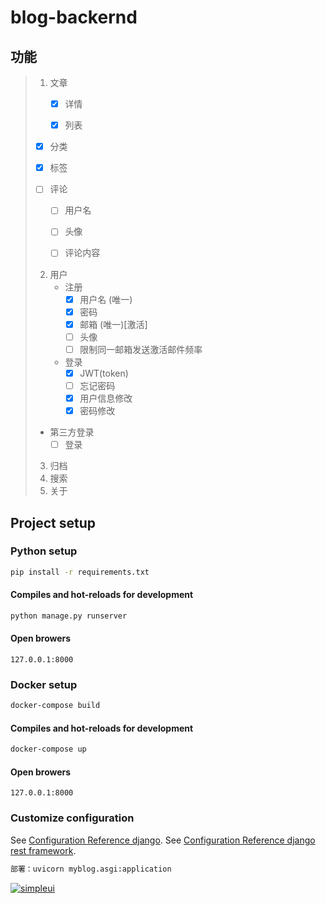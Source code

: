 # blog-backernd

## 功能

> 1. 文章
>    - [x] 详情
>    
>    - [x] 列表
>    
> 	- [x] 分类
>
>    - [x] 标签
>
>    + [ ] 评论
>
>      - [ ] 用户名
> 		- [ ] 头像
>    
>      - [ ] 评论内容
>
>
> 2. 用户
>    + 注册
>      - [x] 用户名 (唯一)
>      - [x] 密码
>      - [x] 邮箱 (唯一)[激活]
>      - [ ] 头像
>      - [ ] 限制同一邮箱发送激活邮件频率
>
>    + 登录
>      - [x] JWT(token) 
>      - [ ] 忘记密码
>      - [x] 用户信息修改
> 	  	- [x] 密码修改
> 	+ 第三方登录
> 	   - [ ] 登录
> 3. 归档
> 4. 搜索
> 5. 关于



## Project setup

### Python setup
```sh
pip install -r requirements.txt
```

#### Compiles and hot-reloads for development
```sh
python manage.py runserver
```

#### Open browers 
```
127.0.0.1:8000
```

### Docker setup
```sh
docker-compose build
```
#### Compiles and hot-reloads for development
```sh
docker-compose up
```
#### Open browers  
```
127.0.0.1:8000
```

### Customize configuration
See [Configuration Reference django](https://www.djangoproject.com/).
See [Configuration Reference django rest framework](https://www.django-rest-framework.org/).

```sh
部署：uvicorn myblog.asgi:application
```
[![simpleui](https://img.shields.io/badge/developing%20with-Simpleui-2077ff.svg)](https://github.com/newpanjing/simpleui)

[^_^]: 

